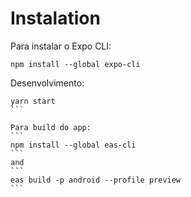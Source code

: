 # Instalation

Para instalar o Expo CLI:
```
npm install --global expo-cli
```

Desenvolvimento:
````
yarn start
```

Para build do app:
```
npm install --global eas-cli
```
and 
```
eas build -p android --profile preview
```
